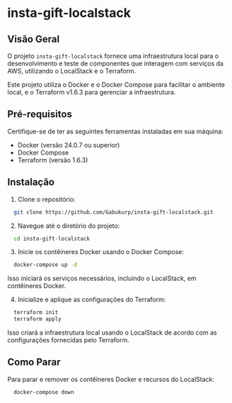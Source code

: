 # insta-gift-localstack

## Visão Geral

O projeto `insta-gift-localstack` fornece uma infraestrutura local para o desenvolvimento e teste de componentes que interagem com serviços da AWS, utilizando o LocalStack e o Terraform.

Este projeto utiliza o Docker e o Docker Compose para facilitar o ambiente local, e o Terraform v1.6.3 para gerenciar a infraestrutura.

## Pré-requisitos

Certifique-se de ter as seguintes ferramentas instaladas em sua máquina:

- Docker (versão 24.0.7 ou superior)
- Docker Compose
- Terraform (versão 1.6.3)

## Instalação

1. Clone o repositório:

  ```bash
    git clone https://github.com/Gabukurp/insta-gift-localstack.git
  ```

2. Navegue até o diretório do projeto:

  ```bash
    cd insta-gift-localstack
  ```

3. Inicie os contêineres Docker usando o Docker Compose:

  ```bash
    docker-compose up -d
  ```
  Isso iniciará os serviços necessários, incluindo o LocalStack, em contêineres Docker.

4. Inicialize e aplique as configurações do Terraform:

  ```bash
    terraform init
    terraform apply
  ```
  Isso criará a infraestrutura local usando o LocalStack de acordo com as configurações fornecidas pelo Terraform.

## Como Parar
  Para parar e remover os contêineres Docker e recursos do LocalStack:

  ```bash
    docker-compose down
  ```
